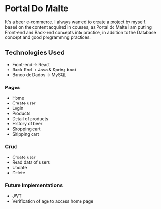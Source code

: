 # Portal Do Malte

It's a beer e-commerce.
I always wanted to create a project by myself, based on the content acquired in courses,
as Portal do Malte I am putting Front-end and Back-end concepts into practice, in addition to the Database concept and good programming practices.

## Technologies Used

 - Front-end -> React
 - Back-End -> Java & Spring boot
 - Banco de Dados -> MySQL

### Pages
 - Home
 - Create user
 - Login
 - Products
 - Detail of products
 - History of beer
 - Shopping cart
 - Shipping cart
 
 ### Crud
 
 - Create user
 - Read data of users
 - Update
 - Delete
 
 ### Future Implementations
 - JWT
 - Verification of age to access home page
